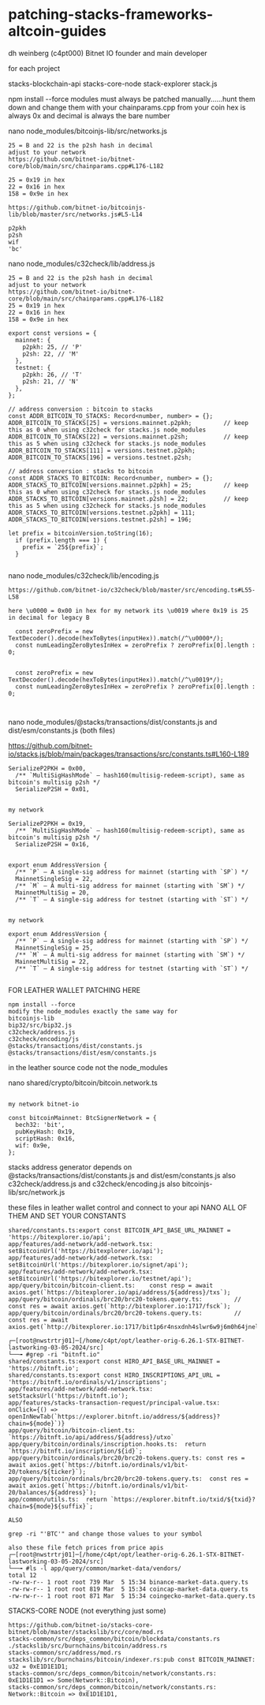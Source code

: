 # patching-stacks-frameworks-altcoin-guides
dh weinberg (c4pt000) Bitnet IO founder and main developer

for each project

stacks-blockchain-api
stacks-core-node
stack-explorer
stack.js 

npm install --force
modules must always be patched manually......hunt them down and change them with your chainparams.cpp from your coin
hex is always 0x and decimal is always the bare number

nano node_modules/bitcoinjs-lib/src/networks.js
```
25 = B and 22 is the p2sh hash in decimal
adjust to your network
https://github.com/bitnet-io/bitnet-core/blob/main/src/chainparams.cpp#L176-L182

25 = 0x19 in hex
22 = 0x16 in hex
158 = 0x9e in hex

https://github.com/bitnet-io/bitcoinjs-lib/blob/master/src/networks.js#L5-L14

p2pkh
p2sh
wif
'bc'
```

nano node_modules/c32check/lib/address.js
```
25 = B and 22 is the p2sh hash in decimal
adjust to your network
https://github.com/bitnet-io/bitnet-core/blob/main/src/chainparams.cpp#L176-L182
25 = 0x19 in hex
22 = 0x16 in hex
158 = 0x9e in hex

export const versions = {
  mainnet: {
    p2pkh: 25, // 'P'
    p2sh: 22, // 'M'
  },
  testnet: {
    p2pkh: 26, // 'T'
    p2sh: 21, // 'N'
  },
};

// address conversion : bitcoin to stacks
const ADDR_BITCOIN_TO_STACKS: Record<number, number> = {};
ADDR_BITCOIN_TO_STACKS[25] = versions.mainnet.p2pkh;         // keep this as 0 when using c32check for stacks.js node_modules
ADDR_BITCOIN_TO_STACKS[22] = versions.mainnet.p2sh;          // keep this as 5 when using c32check for stacks.js node_modules
ADDR_BITCOIN_TO_STACKS[111] = versions.testnet.p2pkh;
ADDR_BITCOIN_TO_STACKS[196] = versions.testnet.p2sh;

// address conversion : stacks to bitcoin
const ADDR_STACKS_TO_BITCOIN: Record<number, number> = {};
ADDR_STACKS_TO_BITCOIN[versions.mainnet.p2pkh] = 25;         // keep this as 0 when using c32check for stacks.js node_modules 
ADDR_STACKS_TO_BITCOIN[versions.mainnet.p2sh] = 22;          // keep this as 5 when using c32check for stacks.js node_modules
ADDR_STACKS_TO_BITCOIN[versions.testnet.p2pkh] = 111;
ADDR_STACKS_TO_BITCOIN[versions.testnet.p2sh] = 196;

let prefix = bitcoinVersion.toString(16);
  if (prefix.length === 1) {
    prefix = `25${prefix}`;
  }


```
nano node_modules/c32check/lib/encoding.js
```
https://github.com/bitnet-io/c32check/blob/master/src/encoding.ts#L55-L58

here \u0000 = 0x00 in hex for my network its \u0019 where 0x19 is 25 in decimal for legacy B

  const zeroPrefix = new TextDecoder().decode(hexToBytes(inputHex)).match(/^\u0000*/);
  const numLeadingZeroBytesInHex = zeroPrefix ? zeroPrefix[0].length : 0;


  const zeroPrefix = new TextDecoder().decode(hexToBytes(inputHex)).match(/^\u0019*/);
  const numLeadingZeroBytesInHex = zeroPrefix ? zeroPrefix[0].length : 0;



```
nano node_modules/@stacks/transactions/dist/constants.js and dist/esm/constants.js (both files)

https://github.com/bitnet-io/stacks.js/blob/main/packages/transactions/src/constants.ts#L160-L189

```
SerializeP2PKH = 0x00,
  /** `MultiSigHashMode` — hash160(multisig-redeem-script), same as bitcoin's multisig p2sh */
  SerializeP2SH = 0x01,


my network

SerializeP2PKH = 0x19,
  /** `MultiSigHashMode` — hash160(multisig-redeem-script), same as bitcoin's multisig p2sh */
  SerializeP2SH = 0x16,


export enum AddressVersion {
  /** `P` — A single-sig address for mainnet (starting with `SP`) */
  MainnetSingleSig = 22,
  /** `M` — A multi-sig address for mainnet (starting with `SM`) */
  MainnetMultiSig = 20,
  /** `T` — A single-sig address for testnet (starting with `ST`) */


my network

export enum AddressVersion {
  /** `P` — A single-sig address for mainnet (starting with `SP`) */
  MainnetSingleSig = 25,
  /** `M` — A multi-sig address for mainnet (starting with `SM`) */
  MainnetMultiSig = 22,
  /** `T` — A single-sig address for testnet (starting with `ST`) */


```


FOR LEATHER WALLET PATCHING HERE
```
npm install --force
modify the node_modules exactly the same way for
bitcoinjs-lib
bip32/src/bip32.js
c32check/address.js
c32check/encoding/js
@stacks/transactions/dist/constants.js
@stacks/transactions/dist/esm/constants.js
```

in the leather source code not the node_modules

nano shared/crypto/bitcoin/bitcoin.network.ts
```

my network bitnet-io

const bitcoinMainnet: BtcSignerNetwork = {
  bech32: 'bit',
  pubKeyHash: 0x19,
  scriptHash: 0x16,
  wif: 0x9e,
};
```
stacks address generator depends on @stacks/transactions/dist/constants.js and dist/esm/constants.js
also c32check/address.js and c32check/encoding.js
also bitcoinjs-lib/src/network.js

these files in leather wallet control and connect to your api
NANO ALL OF THEM AND SET YOUR CONSTANTS
```
shared/constants.ts:export const BITCOIN_API_BASE_URL_MAINNET = 'https://bitexplorer.io/api';
app/features/add-network/add-network.tsx:        setBitcoinUrl('https://bitexplorer.io/api');
app/features/add-network/add-network.tsx:        setBitcoinUrl('https://bitexplorer.io/signet/api');
app/features/add-network/add-network.tsx:        setBitcoinUrl('https://bitexplorer.io/testnet/api');
app/query/bitcoin/bitcoin-client.ts:    const resp = await axios.get(`https://bitexplorer.io/api/address/${address}/txs`);
app/query/bitcoin/ordinals/brc20/brc20-tokens.query.ts:			// const res = await axios.get(`http://bitexplorer.io:1717/fsck`);
app/query/bitcoin/ordinals/brc20/brc20-tokens.query.ts:			//  const res = await axios.get(`http://bitexplorer.io:1717/bit1p6r4nsxdnh4slwr6w9j6m0h64jnelldyh548spqy97e0gv5x4lxyqpvr9a8`);

┌─[root@nwstrtrj01]─[/home/c4pt/opt/leather-orig-6.26.1-STX-BITNET-lastworking-03-05-2024/src]
└──╼ #grep -ri "bitnft.io"
shared/constants.ts:export const HIRO_API_BASE_URL_MAINNET = 'https://bitnft.io';
shared/constants.ts:export const HIRO_INSCRIPTIONS_API_URL = 'https://bitnft.io/ordinals/v1/inscriptions';
app/features/add-network/add-network.tsx:        setStacksUrl('https://bitnft.io');
app/features/stacks-transaction-request/principal-value.tsx:      onClick={() => openInNewTab(`https://explorer.bitnft.io/address/${address}?chain=${mode}`)}
app/query/bitcoin/bitcoin-client.ts:      `https://bitnft.io/api/address/${address}/utxo`
app/query/bitcoin/ordinals/inscription.hooks.ts:  return `https://bitnft.io/inscription/${id}`;
app/query/bitcoin/ordinals/brc20/brc20-tokens.query.ts: const res = await axios.get(`https://bitnft.io/ordinals/v1/bit-20/tokens/${ticker}`);
app/query/bitcoin/ordinals/brc20/brc20-tokens.query.ts:  const res = await axios.get(`https://bitnft.io/ordinals/v1/bit-20/balances/${address}`);
app/common/utils.ts:  return `https://explorer.bitnft.io/txid/${txid}?chain=${mode}${suffix}`;

ALSO

grep -ri "'BTC'" and change those values to your symbol

also these file fetch prices from price apis
┌─[root@nwstrtrj01]─[/home/c4pt/opt/leather-orig-6.26.1-STX-BITNET-lastworking-03-05-2024/src]
└──╼ #ls -l app/query/common/market-data/vendors/
total 12
-rw-rw-r-- 1 root root 739 Mar  5 15:34 binance-market-data.query.ts
-rw-rw-r-- 1 root root 819 Mar  5 15:34 coincap-market-data.query.ts
-rw-rw-r-- 1 root root 871 Mar  5 15:34 coingecko-market-data.query.ts

```

STACKS-CORE NODE (not everything just some)
```
https://github.com/bitnet-io/stacks-core-bitnet/blob/master/stackslib/src/core/mod.rs
stacks-common/src/deps_common/bitcoin/blockdata/constants.rs
./stackslib/src/burnchains/bitcoin/address.rs
stacks-common/src/address/mod.rs
stackslib/src/burnchains/bitcoin/indexer.rs:pub const BITCOIN_MAINNET: u32 = 0xE1D1E1D1;
stacks-common/src/deps_common/bitcoin/network/constants.rs:            0xE1D1E1D1 => Some(Network::Bitcoin),
stacks-common/src/deps_common/bitcoin/network/constants.rs:            Network::Bitcoin => 0xE1D1E1D1,
```



